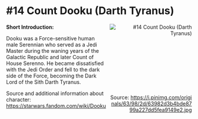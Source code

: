 # #14 Count Dooku (Darth Tyranus)

<div style="display: flex;">
  <div style="flex: 1; padding-right: 10px;">
    <strong>Short Introduction:</strong>
    <p>Dooku was a Force-sensitive human male Serennian who served as a Jedi Master during the waning years of the Galactic Republic and later Count of House Serenno. He became dissatisfied with the Jedi Order and fell to the dark side of the Force, becoming the Dark Lord of the Sith Darth Tyranus.</p>
    Source and additional information about character: <a href="https://starwars.fandom.com/wiki/Dooku">https://starwars.fandom.com/wiki/Dooku</a>
  </div>
  <div style="flex: 1; text-align: right;">
    <img src="https://i.pinimg.com/originals/63/98/2d/63982d3b4bde8799a227dd5fea9149e2.jpg" alt="#14 Count Dooku (Darth Tyranus)" style="max-height: 275px; max-width: 100%; min-height: 175px;"/><br><br>Source: <a href="https://i.pinimg.com/originals/63/98/2d/63982d3b4bde8799a227dd5fea9149e2.jpg" style="word-break: break-all;">https://i.pinimg.com/originals/63/98/2d/63982d3b4bde8799a227dd5fea9149e2.jpg</a>
  </div>
</div>
